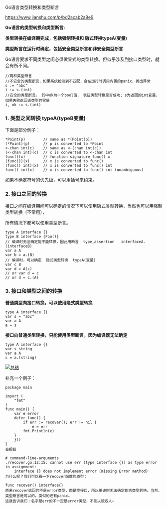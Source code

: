 Go语言类型转换和类型断言

https://www.jianshu.com/p/bd2acab2a8e9


**Go语言的类型转换和类型断言:**

**类型转换在编译期完成，包括强制转换和 隐式转换typeA(变量)**

**类型断言在运行时确定，包括安全类型断言和非安全类型断言**

Go语言要求不同类型之间必须做显式的类型转换。但似乎涉及到接口类型时，就会有所不同。

```
//两种类型断言
//不安全的类型断言，如果系统检测到不匹配，会在运行时调用内置的panic，抛出异常
s := "abc"
i := s.(int)
//安全的类型断言。 其中ok为一个bool值， 表征类型转换是否成功; s为返回的int变量，如果失败返回该类型的零值
i, ok := s.(int)
```

### 1. 类型之间转换   typeA(typeB变量)

下面是部分例子：
```
*Point(p)        // same as *(Point(p))
(*Point)(p)      // p is converted to *Point
<-chan int(c)    // same as <-(chan int(c))
(<-chan int)(c)  // c is converted to <-chan int
func()(x)        // function signature func() x
(func())(x)      // x is converted to func()
(func() int)(x)  // x is converted to func() int
func() int(x)    // x is converted to func() int (unambiguous)
```
如果不确定符号的优先级，可以用括号来约束。

### 2. 接口之间的转换

接口之间在编译期间可以确定的情况下可以使用隐式类型转换，当然也可以用强制类型转换（不常用），

所有情况下都可以使用类型断言。

```
type A interface {}
type B interface {Foo()}
// 编译时无法确定能不能转换，因此用断言  type_assertion   interfaceA.(interfaceB)
var a A
var b = a.(B)
// 编译时，可以确定  隐式类型转换  typeA(变量)
var c B
var d = A(c)    
// or var d = c
// or d = c.(A)
```

### 3. 接口和类型之间的转换

**普通类型向接口转换，可以使用隐式类型转换**
```
type A interface {}
var s = "abc"
var a A
a = s
```
**接口向普通类型转换，只能使用类型断言，因为编译器无法确定**
```
type A interface {}
var s string
var a A
s = a.(string)
```

[![总结](https://upload-images.jianshu.io/upload_images/10797606-16168e32621d3a89.png?imageMogr2/auto-orient/strip|imageView2/2/w/425/format/webp)](https://upload-images.jianshu.io/upload_images/10797606-16168e32621d3a89.png?imageMogr2/auto-orient/strip|imageView2/2/w/425/format/webp)

补充一个例子：
```
package main

import (
    "fmt"
)
func main() {
    var e error
    defer func() {
        if err := recover(); err != nil {
            e = err
        fmt.Println(e)
    }
    }()
}
会报错

# command-line-arguments
./recover.go:12:15: cannot use err (type interface {}) as type error in assignment:
    interface {} does not implement error (missing Error method)
为什么呢？我们可以看一下recover函数的原型：

func recover() interface{}
原来recover返回的不是error类型，而是空接口，所以编译时无法确定能否类型转换。当然，类型断言是可以的。类似的还有panic。
这就告诉我们：名字是err的不一定是error类型，不能以貌取人~
```
